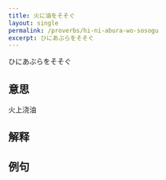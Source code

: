 ```yaml
---
title: 火に油をそそぐ
layout: single
permalink: /proverbs/hi-ni-abura-wo-sosogu
excerpt: ひにあぶらをそそぐ
---
```


ひにあぶらをそそぐ

## 意思

火上浇油

## 解释

## 例句

